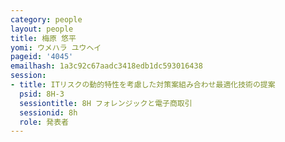```yaml
---
category: people
layout: people
title: 梅原 悠平
yomi: ウメハラ ユウヘイ
pageid: '4045'
emailhash: 1a3c92c67aadc3418edb1dc593016438
session:
- title: ITリスクの動的特性を考慮した対策案組み合わせ最適化技術の提案
  psid: 8H-3
  sessiontitle: 8H フォレンジックと電子商取引
  sessionid: 8h
  role: 発表者
---
```

